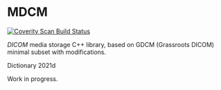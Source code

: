MDCM
====

[![Coverity Scan Build Status](https://scan.coverity.com/projects/21678/badge.svg)](https://scan.coverity.com/projects/mdcm)


_DICOM_ media storage C++ library, based on GDCM (Grassroots DICOM) minimal subset with modifications.

Dictionary 2021d

Work in progress.
